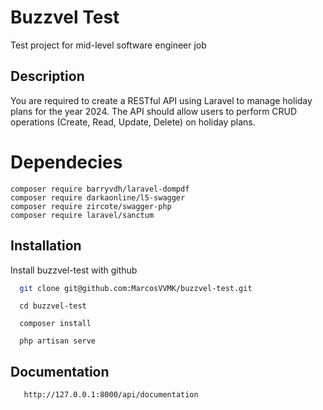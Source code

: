 
# Buzzvel Test

Test project for mid-level software engineer job

## Description
You are required to create a RESTful API using Laravel to manage holiday plans for
the year 2024.
The API should allow users to perform CRUD operations (Create, Read, Update,
Delete) on holiday plans.

# Dependecies
    composer require barryvdh/laravel-dompdf
    composer require darkaonline/l5-swagger
    composer require zircote/swagger-php
    composer require laravel/sanctum


## Installation

Install buzzvel-test with github

```bash
  git clone git@github.com:MarcosVVMK/buzzvel-test.git
```
```
  cd buzzvel-test
```

```
  composer install
```

```
  php artisan serve
```

## Documentation
```
   http://127.0.0.1:8000/api/documentation
```

